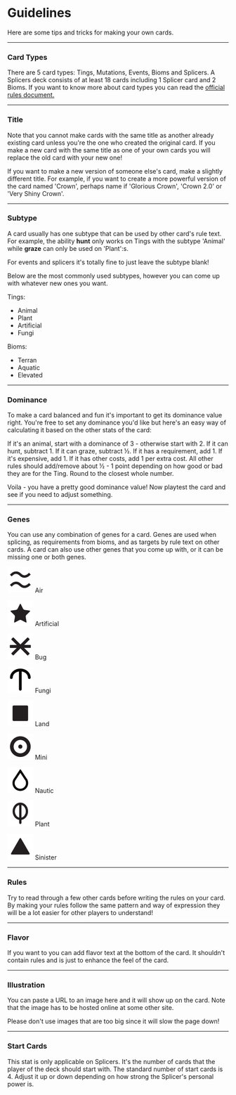 # Guidelines

Here are some tips and tricks for making your own cards.

---

### Card Types
There are 5 card types: Tings, Mutations, Events, Bioms and Splicers. A Splicers deck consists of at least 18 cards including 1 Splicer card and 2 Bioms. If you want to know more about card types you can read the [official rules document.](/rules)

---

### Title
Note that you cannot make cards with the same title as another already existing card unless you're the one who created the original card. If you make a new card with the same title as one of your own cards you will replace the old card with your new one!

If you want to make a new version of someone else's card, make a slightly different title. For example, if you want to create a more powerful version of the card named 'Crown', perhaps name if 'Glorious Crown', 'Crown 2.0' or 'Very Shiny Crown'.

---

### Subtype
A card usually has one subtype that can be used by other card's rule text. For example, the ability **hunt** only works on Tings with the subtype 'Animal' while **graze** can only be used on 'Plant':s.

For events and splicers it's totally fine to just leave the subtype blank!

Below are the most commonly used subtypes, however you can come up with whatever new ones you want.

Tings:
- Animal
- Plant
- Artificial
- Fungi

Bioms:
- Terran
- Aquatic
- Elevated

---

### Dominance

To make a card balanced and fun it's important to get its dominance value right. You're free to set any dominance you'd like but here's an easy way of calculating it based on the other stats of the card:

If it's an animal, start with a dominance of 3 - otherwise start with 2.
If it can hunt, subtract 1.
If it can graze, subtract ½.
If it has a requirement, add 1.
If it's expensive, add 1.
If it has other costs, add 1 per extra cost.
All other rules should add/remove about ½ - 1 point depending on how good or bad they are for the Ting.
Round to the closest whole number.

Voila - you have a pretty good dominance value! Now playtest the card and see if you need to adjust something.

---

### Genes

You can use any combination of genes for a card. Genes are used when splicing, as requirements from bioms, and as targets by rule text on other cards. A card can also use other genes that you come up with, or it can be missing one or both genes.

![Air](/files/gen_air.png) Air

![Artificial](/files/gen_artificial.png) Artificial

![Bug](/files/gen_bug.png) Bug

![Fungi](/files/gen_fungi.png) Fungi

![Land](/files/gen_land.png) Land

![Mini](/files/gen_mini.png) Mini

![Nautic](/files/gen_nautic.png) Nautic

![Plant](/files/gen_plant.png) Plant

![Sinister](/files/gen_sinister.png) Sinister

---

### Rules

Try to read through a few other cards before writing the rules on your card. By making your rules follow the same pattern and way of expression they will be a lot easier for other players to understand!

---

### Flavor

If you want to you can add flavor text at the bottom of the card. It shouldn't contain rules and is just to enhance the feel of the card.

---

### Illustration

You can paste a URL to an image here and it will show up on the card. Note that the image has to be hosted online at some other site.

Please don't use images that are too big since it will slow the page down!

---

### Start Cards

This stat is only applicable on Splicers. It's the number of cards that the player of the deck should start with. The standard number of start cards is 4. Adjust it up or down depending on how strong the Splicer's personal power is.

